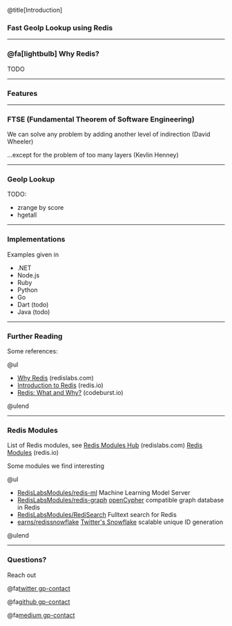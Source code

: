 @title[Introduction]

### Fast GeoIp Lookup using Redis

---

### @fa[lightbulb] Why Redis?

TODO

---

### Features

---

### FTSE (Fundamental Theorem of Software Engineering)

We can solve any problem by adding another level of indirection (David Wheeler)

...except for the problem of too many layers (Kevlin Henney)

---

### GeoIp Lookup

TODO:

- zrange by score
- hgetall

---

### Implementations

Examples given in

- .NET
- Node.js
- Ruby
- Python
- Go
- Dart (todo)
- Java (todo)

---

### Further Reading

Some references:

@ul

- [Why Redis](https://redislabs.com/why-redis/) (redislabs.com)
- [Introduction to Redis](https://redis.io/topics/introduction) (redis.io)
- [Redis: What and Why?](https://codeburst.io/redis-what-and-why-d52b6829813) (codeburst.io)

@ulend

---

### Redis Modules

List of Redis modules, see [Redis Modules Hub](https://redislabs.com/community/redis-modules-hub/) (redislabs.com) [Redis Modules](https://redis.io/modules) (redis.io)

Some modules we find interesting

@ul

- [RedisLabsModules/redis-ml](https://github.com/RedisLabsModules/redis-ml) Machine Learning Model Server
- [RedisLabsModules/redis-graph](https://github.com/RedisLabsModules/redis-graph) [openCypher](http://www.opencypher.org/) compatible graph database in Redis
- [RedisLabsModules/RediSearch](https://github.com/RedisLabsModules/RediSearch) Fulltext search for Redis
- [earns/redissnowflake](https://github.com/erans/redissnowflake) [Twitter's Snowflake](https://github.com/twitter/snowflake/tree/snowflake-2010) scalable unique ID generation

@ulend

---

### Questions?

Reach out <br/>

@fa[twitter gp-contact](@mkoertg)

@fa[github gp-contact](mkoertgen)

@fa[medium gp-contact](@marcel.koertgen)
